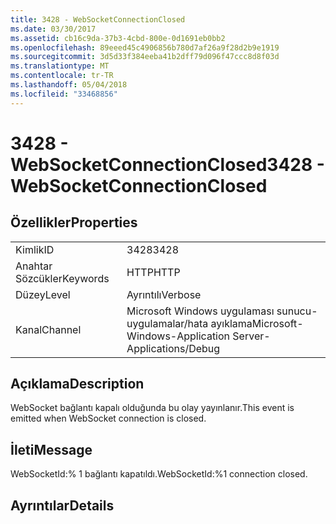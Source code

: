 ```yaml
---
title: 3428 - WebSocketConnectionClosed
ms.date: 03/30/2017
ms.assetid: cb16c9da-37b3-4cbd-800e-0d1691eb0bb2
ms.openlocfilehash: 89eeed45c4906856b780d7af26a9f28d2b9e1919
ms.sourcegitcommit: 3d5d33f384eeba41b2dff79d096f47ccc8d8f03d
ms.translationtype: MT
ms.contentlocale: tr-TR
ms.lasthandoff: 05/04/2018
ms.locfileid: "33468856"
---
```

# <a name="3428---websocketconnectionclosed"></a><span data-ttu-id="cf42a-102">3428 - WebSocketConnectionClosed</span><span class="sxs-lookup"><span data-stu-id="cf42a-102">3428 - WebSocketConnectionClosed</span></span>
## <a name="properties"></a><span data-ttu-id="cf42a-103">Özellikler</span><span class="sxs-lookup"><span data-stu-id="cf42a-103">Properties</span></span>  
  
|||  
|-|-|  
|<span data-ttu-id="cf42a-104">Kimlik</span><span class="sxs-lookup"><span data-stu-id="cf42a-104">ID</span></span>|<span data-ttu-id="cf42a-105">3428</span><span class="sxs-lookup"><span data-stu-id="cf42a-105">3428</span></span>|  
|<span data-ttu-id="cf42a-106">Anahtar Sözcükler</span><span class="sxs-lookup"><span data-stu-id="cf42a-106">Keywords</span></span>|<span data-ttu-id="cf42a-107">HTTP</span><span class="sxs-lookup"><span data-stu-id="cf42a-107">HTTP</span></span>|  
|<span data-ttu-id="cf42a-108">Düzey</span><span class="sxs-lookup"><span data-stu-id="cf42a-108">Level</span></span>|<span data-ttu-id="cf42a-109">Ayrıntılı</span><span class="sxs-lookup"><span data-stu-id="cf42a-109">Verbose</span></span>|  
|<span data-ttu-id="cf42a-110">Kanal</span><span class="sxs-lookup"><span data-stu-id="cf42a-110">Channel</span></span>|<span data-ttu-id="cf42a-111">Microsoft Windows uygulaması sunucu-uygulamalar/hata ayıklama</span><span class="sxs-lookup"><span data-stu-id="cf42a-111">Microsoft-Windows-Application Server-Applications/Debug</span></span>|  
  
## <a name="description"></a><span data-ttu-id="cf42a-112">Açıklama</span><span class="sxs-lookup"><span data-stu-id="cf42a-112">Description</span></span>  
 <span data-ttu-id="cf42a-113">WebSocket bağlantı kapalı olduğunda bu olay yayınlanır.</span><span class="sxs-lookup"><span data-stu-id="cf42a-113">This event is emitted when WebSocket connection is closed.</span></span>  
  
## <a name="message"></a><span data-ttu-id="cf42a-114">İleti</span><span class="sxs-lookup"><span data-stu-id="cf42a-114">Message</span></span>  
 <span data-ttu-id="cf42a-115">WebSocketId:% 1 bağlantı kapatıldı.</span><span class="sxs-lookup"><span data-stu-id="cf42a-115">WebSocketId:%1 connection closed.</span></span>  
  
## <a name="details"></a><span data-ttu-id="cf42a-116">Ayrıntılar</span><span class="sxs-lookup"><span data-stu-id="cf42a-116">Details</span></span>
